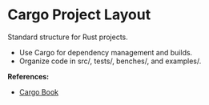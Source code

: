 # Cargo Project Layout

Standard structure for Rust projects.

- Use Cargo for dependency management and builds.
- Organize code in src/, tests/, benches/, and examples/.

**References:**
- [Cargo Book](https://doc.rust-lang.org/cargo/)
